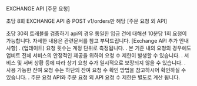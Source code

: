 EXCHANGE API
[주문 요청]

초당 8회
EXCHANGE API 중 POST v1/orders만 해당
[주문 요청 외 API]

초당 30회
트래블룰 검증하기 api의 경우 동일한 입금 건에 대해선 10분당 1회 요청이 가능합니다. 자세한 내용은 관련문서를 참고 부탁드립니다.
[Exchange API 추가 안내 사항]
. (업데이트) 요청 횟수는 계정 단위로 측정됩니다.
. 본 기준 내의 요청의 경우에도 업비트 전체 서비스의 안정적인 제공을 위하여 요청 수 제한이 발생할 수 있습니다.
. 서비스 및 서버 상황 등에 따라 상기 요청 수가 일시적으로 보장되지 않을 수 있습니다.
. 사용 가능한 잔여 요청 수는 하단의 잔여 요청 수 확인 방법을 참고하시어 확인하실 수 있습니다.
. 주문 요청 API와 주문 요청 외 API 요청 수 제한은 별도로 계산 됩니다.
